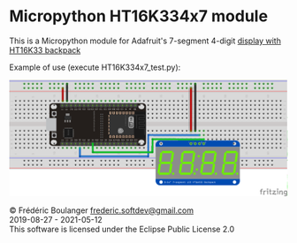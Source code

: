 # Micropython HT16K334x7 module
This is a Micropython module for Adafruit's 7-segment 4-digit [display with HT16K33 backpack](https://www.adafruit.com/product/879)

Example of use (execute HT16K334x7_test.py):

<img width="640" src="7SegmentExample_bb.png"/>

© Frédéric Boulanger <frederic.softdev@gmail.com>  
2019-08-27 - 2021-05-12  
This software is licensed under the Eclipse Public License 2.0

